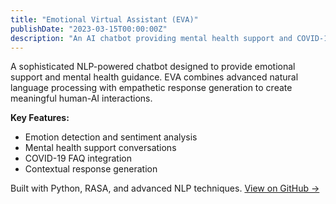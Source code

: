 ```yaml
---
title: "Emotional Virtual Assistant (EVA)"
publishDate: "2023-03-15T00:00:00Z"
description: "An AI chatbot providing mental health support and COVID-19 information"
---
```


A sophisticated NLP-powered chatbot designed to provide emotional support and mental health guidance. EVA combines advanced natural language processing with empathetic response generation to create meaningful human-AI interactions.

**Key Features:**
- Emotion detection and sentiment analysis
- Mental health support conversations
- COVID-19 FAQ integration
- Contextual response generation

Built with Python, RASA, and advanced NLP techniques. [View on GitHub →](https://github.com/sumukhbhat2701/EVA.git) 